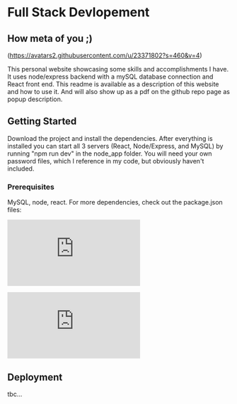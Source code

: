 # Full Stack Devlopement
## How meta of you ;)

(https://avatars2.githubusercontent.com/u/23371802?s=460&v=4)

This personal website showcasing some skills and accomplishments I have. 
It uses node/express backend with a mySQL database connection and React front end. This readme is available as a description of this website and how to use it. And will also show up as a pdf on the github repo page as popup description.

## Getting Started

Download the project and install the dependencies. After everything is installed you can start all 3 servers (React, Node/Express, and MySQL) by running "npm run dev" in the node_app folder. You will need your own password files, which I reference in my code, but obviously haven't included.

### Prerequisites

MySQL, node, react. For more dependencies, check out the package.json files:

![Node package.json](https://github.com/zen-gineer/server-client-playground/blob/master/node_app/package.json)

![React (client) package.json](https://github.com/zen-gineer/server-client-playground/blob/master/node_app/client/package.json)



## Deployment

tbc...


